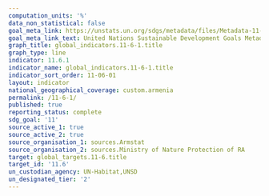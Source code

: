 ```yaml
---
computation_units: '%'
data_non_statistical: false
goal_meta_link: https://unstats.un.org/sdgs/metadata/files/Metadata-11-06-01.pdf
goal_meta_link_text: United Nations Sustainable Development Goals Metadata (pdf 2066kB)
graph_title: global_indicators.11-6-1.title
graph_type: line
indicator: 11.6.1
indicator_name: global_indicators.11-6-1.title
indicator_sort_order: 11-06-01
layout: indicator
national_geographical_coverage: custom.armenia
permalink: /11-6-1/
published: true
reporting_status: complete
sdg_goal: '11'
source_active_1: true
source_active_2: true
source_organisation_1: sources.Armstat
source_organisation_2: sources.Ministry of Nature Protection of RA
target: global_targets.11-6.title
target_id: '11.6'
un_custodian_agency: UN-Habitat,UNSD
un_designated_tier: '2'
---
```


